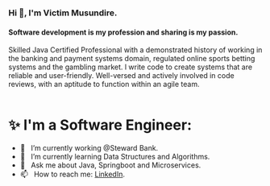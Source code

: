 ### Hi 👋, I'm Victim Musundire.

#### Software development is my profession and sharing is my passion.

Skilled Java Certified Professional with a demonstrated history of working in the banking and payment systems domain, regulated online sports betting systems and the gambling market. l write code to create systems that are reliable and user-friendly. Well-versed and actively involved in code reviews, with an aptitude to function within an agile team.
<br/>
<br/>

# ✨  I'm a Software Engineer:

- 🔭 &nbsp; I’m currently working @Steward Bank.
- 🌱 &nbsp; I’m currently learning Data Structures and Algorithms. 
- 💬 &nbsp; Ask me about Java, Springboot and Microservices.
- 📫 &nbsp; How to reach me: [LinkedIn](https://www.linkedin.com/in/victim-musundire).


